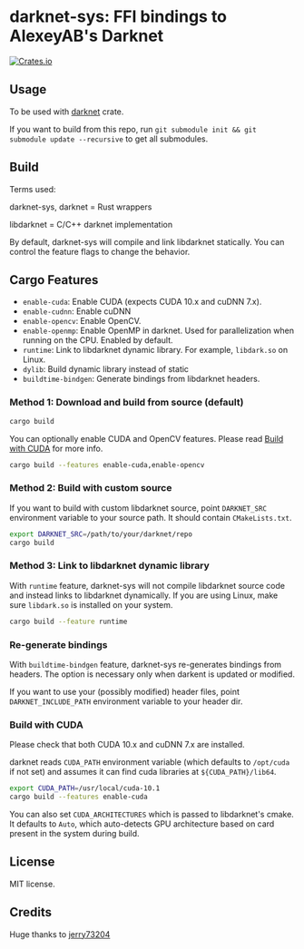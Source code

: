 # darknet-sys: FFI bindings to AlexeyAB's Darknet

[![Crates.io](https://img.shields.io/crates/v/darknet-sys?style=for-the-badge)](https://crates.io/crates/darknet-sys)

## Usage

To be used with [darknet](https://crates.io/crates/darknet) crate.

If you want to build from this repo, run `git submodule init && git submodule update --recursive` to get all submodules.

## Build

Terms used:

darknet-sys, darknet = Rust wrappers

libdarknet = C/C++ darknet implementation

By default, darknet-sys will compile and link libdarknet statically. You can control the feature flags to change the behavior.

## Cargo Features

- `enable-cuda`: Enable CUDA (expects CUDA 10.x and cuDNN 7.x).
- `enable-cudnn`: Enable cuDNN
- `enable-opencv`: Enable OpenCV.
- `enable-openmp`: Enable OpenMP in darknet. Used for parallelization when running on the CPU. Enabled by default.
- `runtime`: Link to libdarknet dynamic library. For example, `libdark.so` on Linux.
- `dylib`: Build dynamic library instead of static
- `buildtime-bindgen`: Generate bindings from libdarknet headers.


### Method 1: Download and build from source (default)

```sh
cargo build
```

You can optionally enable CUDA and OpenCV features. Please read [Build with CUDA](#build-with-cuda) for more info.

```sh
cargo build --features enable-cuda,enable-opencv
```

### Method 2: Build with custom source

If you want to build with custom libdarknet source, point `DARKNET_SRC` environment variable to your source path. It should contain `CMakeLists.txt`.

```sh
export DARKNET_SRC=/path/to/your/darknet/repo
cargo build
```

### Method 3: Link to libdarknet dynamic library

With `runtime` feature, darknet-sys will not compile libdarknet source code and instead links to libdarknet dynamically. If you are using Linux, make sure `libdark.so` is installed on your system.

```sh
cargo build --feature runtime
```

### Re-generate bindings

With `buildtime-bindgen` feature, darknet-sys re-generates bindings from headers. The option is necessary only when darkent is updated or modified.

If you want to use your (possibly modified) header files, point `DARKNET_INCLUDE_PATH` environment variable to your header dir.

### Build with CUDA

Please check that both CUDA 10.x and cuDNN 7.x are installed.

darknet reads `CUDA_PATH` environment variable (which defaults to `/opt/cuda` if not set) and assumes it can find cuda libraries at `${CUDA_PATH}/lib64`.

```sh
export CUDA_PATH=/usr/local/cuda-10.1
cargo build --features enable-cuda
```

You can also set `CUDA_ARCHITECTURES` which is passed to libdarknet's cmake. It defaults to `Auto`, which auto-detects GPU architecture based on card present in the system during build.

## License

MIT license.

## Credits

Huge thanks to [jerry73204](https://github.com/jerry73204)
